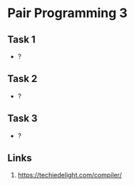 # Pair Programming 3

## Task 1

- ?

## Task 2

- ?

## Task 3

- ?

## Links

1. https://techiedelight.com/compiler/
